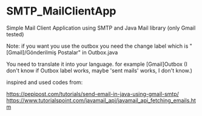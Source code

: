 # SMTP_MailClientApp
Simple Mail Client Application using SMTP and Java Mail library (only Gmail tested)

Note: if you want you use the outbox you need the change label which is "[Gmail]/Gönderilmiş Postalar" in Outbox.java

You need to translate it into your language. for example [Gmail]Outbox (I don't know if Outbox label works, maybe 'sent mails' works, I don't know.)

inspired and used codes from:

https://pepipost.com/tutorials/send-email-in-java-using-gmail-smtp/ https://www.tutorialspoint.com/javamail_api/javamail_api_fetching_emails.htm
